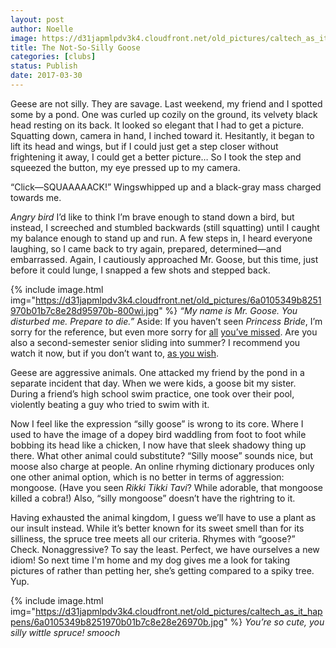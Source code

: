 ```yaml
---
layout: post
author: Noelle
image: https://d31japmlpdv3k4.cloudfront.net/old_pictures/caltech_as_it_happens/6a0105349b8251970b01b7c8e28d93970b.jpg
title: The Not-So-Silly Goose
categories: [clubs]
status: Publish
date: 2017-03-30
---
```


Geese are not silly. They are savage. Last weekend, my friend and I spotted some by a pond. One was curled up cozily on the ground, its velvety black head resting on its back. It looked so elegant that I had to get a picture. Squatting down, camera in hand, I inched toward it. Hesitantly, it began to lift its head and wings, but if I could just get a step closer without frightening it away, I could get a better picture… So I took the step and squeezed the button, my eye pressed up to my camera.

“Click—SQUAAAAACK!” Wingswhipped up and a black-gray mass charged towards me.

*Angry bird*
I’d like to think I’m brave enough to stand down a bird, but instead, I screeched and stumbled backwards (still squatting) until I caught my balance enough to stand up and run. A few steps in, I heard everyone laughing, so I came back to try again, prepared, determined—and embarrassed. Again, I cautiously approached Mr. Goose, but this time, just before it could lunge, I snapped a few shots and stepped back.


{% include image.html img="https://d31japmlpdv3k4.cloudfront.net/old_pictures/6a0105349b8251970b01b7c8e28d95970b-800wi.jpg" %}
*“My name is Mr. Goose. You disturbed me. Prepare to die.”*
Aside: If you haven’t seen *Princess Bride*, I’m sorry for the reference, but even more sorry for <a href="https://www.youtube.com/watch?v=6JGp7Meg42U">all</a> <a href="https://www.youtube.com/watch?v=OHVjs4aobqs">you’ve missed</a>. Are you also a second-semester senior sliding into summer? I recommend you watch it now, but if you don’t want to, <a href="https://www.youtube.com/watch?v=baH16TT1tLs">as you wish</a>.

Geese are aggressive animals. One attacked my friend by the pond in a separate incident that day. When we were kids, a goose bit my sister. During a friend’s high school swim practice, one took over their pool, violently beating a guy who tried to swim with it.

Now I feel like the expression “silly goose” is wrong to its core. Where I used to have the image of a dopey bird waddling from foot to foot while bobbing its head like a chicken, I now have that sleek shadowy thing up there. What other animal could substitute? “Silly moose” sounds nice, but moose also charge at people. An online rhyming dictionary produces only one other animal option, which is no better in terms of aggression: mongoose. (Have you seen *Rikki Tikki Tavi*? While adorable, that mongoose killed a cobra!) Also, “silly mongoose” doesn’t have the rightring to it.

Having exhausted the animal kingdom, I guess we’ll have to use a plant as our insult instead. While it’s better known for its sweet smell than for its silliness, the spruce tree meets all our criteria. Rhymes with “goose?” Check. Nonaggressive? To say the least. Perfect, we have ourselves a new idiom! So next time I'm home and my dog gives me a look for taking pictures of rather than petting her, she’s getting compared to a spiky tree. Yup.


{% include image.html img="https://d31japmlpdv3k4.cloudfront.net/old_pictures/caltech_as_it_happens/6a0105349b8251970b01b7c8e28e26970b.jpg" %}
*You’re so cute, you silly wittle spruce! *smooch**
